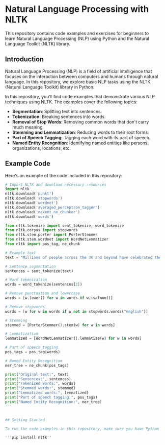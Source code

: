 # Natural Language Processing with NLTK

This repository contains code examples and exercises for beginners to learn Natural Language Processing (NLP) using Python and the Natural Language Toolkit (NLTK) library.

## Introduction

Natural Language Processing (NLP) is a field of artificial intelligence that focuses on the interaction between computers and humans through natural language. In this repository, we explore basic NLP tasks using the NLTK (Natural Language Toolkit) library in Python.

In this repository, you'll find code examples that demonstrate various NLP techniques using NLTK. The examples cover the following topics:

- **Segmentation**: Splitting text into sentences.
- **Tokenization**: Breaking sentences into words.
- **Removal of Stop Words**: Removing common words that don't carry much meaning.
- **Stemming and Lemmatization**: Reducing words to their root forms.
- **Part of Speech Tagging**: Tagging each word with its part of speech.
- **Named Entity Recognition**: Identifying named entities like persons, organizations, locations, etc.


## Example Code

Here's an example of the code included in this repository:

```python
# Import NLTK and download necessary resources
import nltk
nltk.download('punkt')
nltk.download('stopwords')
nltk.download('wordnet')
nltk.download('averaged_perceptron_tagger')
nltk.download('maxent_ne_chunker')
nltk.download('words')

from nltk.tokenize import sent_tokenize, word_tokenize
from nltk.corpus import stopwords
from nltk.stem.porter import PorterStemmer
from nltk.stem.wordnet import WordNetLemmatizer
from nltk import pos_tag, ne_chunk

# Example text
text = "Millions of people across the UK and beyond have celebrated the coronation of King Charles III..."

# Sentence segmentation
sentences = sent_tokenize(text)

# Word tokenization
words = word_tokenize(sentences[2])

# Remove punctuation and lowercase
words = [w.lower() for w in words if w.isalnum()]

# Remove stopwords
words = [w for w in words if w not in stopwords.words("english")]

# Stemming
stemmed = [PorterStemmer().stem(w) for w in words]

# Lemmatization
lemmatized = [WordNetLemmatizer().lemmatize(w) for w in words]

# Part of speech tagging
pos_tags = pos_tag(words)

# Named Entity Recognition
ner_tree = ne_chunk(pos_tags)

print("Original text:", text)
print("Sentences:", sentences)
print("Tokenized words:", words)
print("Stemmed words:", stemmed)
print("Lemmatized words:", lemmatized)
print("Part of speech tagging:", pos_tags)
print("Named Entity Recognition:", ner_tree)
'''


## Getting Started

To run the code examples in this repository, make sure you have Python and NLTK installed. You can install NLTK using the following command:

'''pip install nltk''
